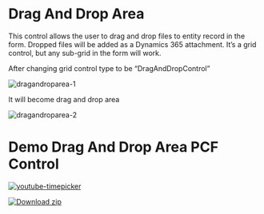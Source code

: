 # Drag And Drop Area

 This control allows the user to drag and drop files to entity record in the form. Dropped files will be added as a Dynamics 365 attachment. It’s a grid control, but any sub-grid in the form will work.

After changing grid control type to be “DragAndDropControl”

![dragandroparea-1](https://user-images.githubusercontent.com/90428984/196421531-7b45e7de-5b24-4b74-a36b-b421d11a3e4b.png)

It will become drag and drop area

![dragandroparea-2](https://user-images.githubusercontent.com/90428984/196421578-72f0dfcc-3e1b-40e6-ab54-ff98c304470c.png)

# Demo Drag And Drop Area PCF Control

[![youtube-timepicker](https://user-images.githubusercontent.com/90428984/196426042-fcf152d3-b6e4-4ebc-92df-d93d122762f5.png)](https://www.youtube.com/watch?v=GaZnOhW99xQ)

[![Download zip](https://custom-icon-badges.herokuapp.com/badge/-Download-green?style=for-the-badge&logo=download&logoColor=white "Download zip")](https://marketplace.bevercrm.com/pcf-controls/1)
